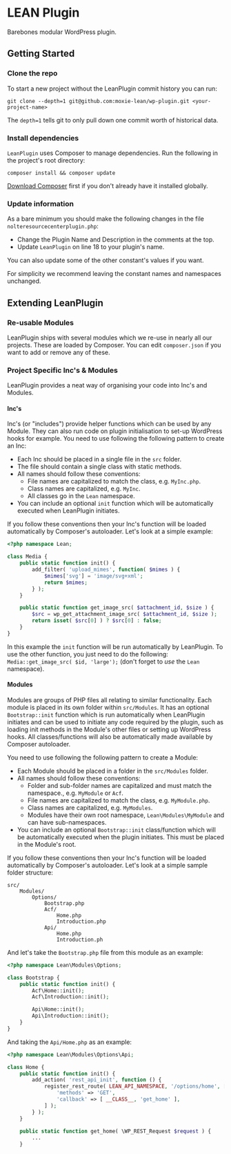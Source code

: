 # LEAN Plugin
Barebones modular WordPress plugin.

## Getting Started

### Clone the repo
To start a new project without the LeanPlugin commit history you can run:

```
git clone --depth=1 git@github.com:moxie-lean/wp-plugin.git <your-project-name>
```

The `depth=1` tells git to only pull down one commit worth of historical data.

### Install dependencies

`LeanPlugin` uses Composer to manage dependencies. Run the following in the project's root directory:

```
composer install && composer update
```

[Download Composer](https://getcomposer.org/download/) first if you don't already have it installed globally.

### Update information

As a bare minimum you should make the following changes in the file ```nolteresourcecenterplugin.php```:
 
- Change the Plugin Name and Description in the comments at the top.
- Update ```LeanPlugin``` on line 18 to your plugin's name.

You can also update some of the other constant's values if you want.

For simplicity we recommend leaving the constant names and namespaces unchanged.


## Extending LeanPlugin

### Re-usable Modules
LeanPlugin ships with several modules which we re-use in nearly all our projects. These are loaded by Composer. You can edit ```composer.json``` if you want to add or remove any of these.

### Project Specific Inc's & Modules
LeanPlugin provides a neat way of organising your code into Inc's and Modules.

#### Inc's
Inc's (or "includes") provide helper functions which can be used by any Module. They can also run code on plugin initialisation to set-up WordPress hooks for example. You need to use following the following pattern to create an Inc:

- Each Inc should be placed in a single file in the ```src``` folder.
- The file should contain a single class with static methods.
- All names should follow these conventions:
    - File names are capitalized to match the class, e.g. ```MyInc.php```.
    - Class names are capitalized, e.g. ```MyInc```.
    - All classes go in the ```Lean``` namespace.
- You can include an optional ```init``` function which will be automatically executed when LeanPlugin initiates.

If you follow these conventions then your Inc's function will be loaded automatically by Composer's autoloader. Let's look at a simple example:

```php
<?php namespace Lean;

class Media {
    public static function init() {
        add_filter( 'upload_mimes', function( $mimes ) {
            $mimes['svg'] = 'image/svg+xml';
            return $mimes;
        } );
    }

	public static function get_image_src( $attachment_id, $size ) {
		$src = wp_get_attachment_image_src( $attachment_id, $size );
        return isset( $src[0] ) ? $src[0] : false;
	}
}
```

In this example the ```init``` function will be run automatically by LeanPlugin.
To use the other function, you just need to do the following: ```Media::get_image_src( $id, 'large');``` (don't forget to *use* the ```Lean``` namespace).


#### Modules
Modules are groups of PHP files all relating to similar functionality. Each module is placed in its own folder within ```src/Modules```. It has an optional ```Bootstrap::init``` function which is run automatically when LeanPlugin initiates and can be used to initiate any code required by the plugin, such as loading init methods in the Module's other files or setting up WordPress hooks. All classes/functions will also be automatically made available by Composer autoloader. 

You need to use following the following pattern to create a Module:

- Each Module should be placed in a folder in the ```src/Modules``` folder.
- All names should follow these conventions:
    - Folder and sub-folder names are capitalized and must match the namespace., e.g. ```MyModule``` or ```Acf```.
    - File names are capitalized to match the class, e.g. ```MyModule.php```.
    - Class names are capitalized, e.g. ```MyModules```.
    - Modules have their own root namespace, ```Lean\Modules\MyModule``` and can have sub-namespaces.
- You can include an optional ```Bootstrap::init``` class/function which will be automatically executed when the plugin initiates. This must be placed in the Module's root.

If you follow these conventions then your Inc's function will be loaded automatically by Composer's autoloader. Let's look at a simple sample folder structure:

```
src/
    Modules/
        Options/
            Bootstrap.php
            Acf/
                Home.php
                Introduction.php
            Api/
                Home.php
                Introduction.ph
```                 
      
And let's take the ```Bootstrap.php``` file from this module as an example:

```php
<?php namespace Lean\Modules\Options;

class Bootstrap {
    public static function init() {
        Acf\Home::init();
        Acf\Introduction::init();

        Api\Home::init();
        Api\Introduction::init();
    }
}
```

And taking the ```Api/Home.php``` as an example:
 
```php
<?php namespace Lean\Modules\Options\Api;

class Home {
	public static function init() {
		add_action( 'rest_api_init', function () {
			register_rest_route( LEAN_API_NAMESPACE, '/options/home', [
				'methods' => 'GET',
				'callback' => [ __CLASS__, 'get_home' ],
			] );
		} );
	}
	
	public static function get_home( \WP_REST_Request $request ) {
	    ...
	}
```
